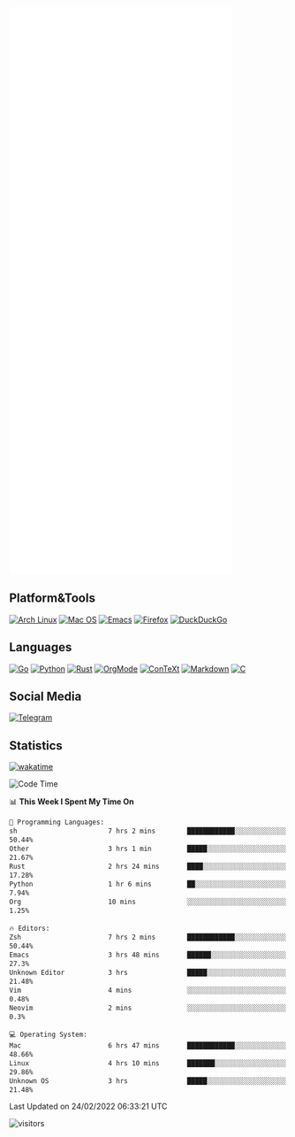 ![Metrics](https://github.com/SteamedFish/SteamedFish/blob/master/github-metrics.svg)

## Platform&Tools

[![Arch Linux](https://img.shields.io/badge/ArchLinux-1793D1?logo=arch-linux&logoColor=fff&style=flat-square)](https://archlinux.org/)
[![Mac OS](https://img.shields.io/badge/MacOS-000000?style=flat-square&logo=macos&logoColor=F0F0F0)](https://www.apple.com/macos/)
[![Emacs](https://img.shields.io/badge/Emacs-%237F5AB6.svg?&style=flat-square&logo=gnu-emacs&logoColor=white)](https://www.gnu.org/software/emacs/)
[![Firefox](https://img.shields.io/badge/Firefox-FF7139?style=flat-square&logo=Firefox-Browser&logoColor=white)](https://firefox.com/)
[![DuckDuckGo](https://img.shields.io/badge/DuckDuckGo-DE5833?style=flat-square&logo=DuckDuckGo&logoColor=white)](https://duckduckgo.com/)

## Languages

[![Go](https://img.shields.io/badge/Golang-%2300ADD8.svg?style=flat-square&logo=go&logoColor=white)](https://golang.org/)
[![Python](https://img.shields.io/badge/Python-3670A0?style=flat-square&logo=python&logoColor=ffdd54)](https://www.python.org/)
[![Rust](https://img.shields.io/badge/Rust-%23000000.svg?style=flat-square&logo=rust&logoColor=white)](https://www.rust-lang.org/)
[![OrgMode](https://img.shields.io/badge/OrgMode-%23000000.svg?style=flat-square&logo=org&logoColor=white)](https://orgmode.org/)
[![ConTeXt](https://img.shields.io/badge/ConTeXt-%23008080.svg?style=flat-square&logo=latex&logoColor=white)](https://contextgarden.net/)
[![Markdown](https://img.shields.io/badge/MarkDown-%23000000.svg?style=flat-square&logo=markdown&logoColor=white)](https://daringfireball.net/projects/markdown/)
[![C](https://img.shields.io/badge/C-%2300599C.svg?style=flat-square&logo=c&logoColor=white)](https://www.iso.org/standard/74528.html)

## Social Media

[![Telegram](https://img.shields.io/badge/SteamedFish-2CA5E0?style=social&logo=telegram&logoColor=white)](https://t.me/SteamedFish)

## Statistics
[![wakatime](https://wakatime.com/badge/user/168280d6-fcf2-4b4f-ad3a-dc4612f35b38.svg)](https://wakatime.com/@168280d6-fcf2-4b4f-ad3a-dc4612f35b38)

<!--START_SECTION:waka-->
![Code Time](http://img.shields.io/badge/Code%20Time-1%2C623%20hrs%2031%20mins-blue)

📊 **This Week I Spent My Time On** 

```text
💬 Programming Languages: 
sh                       7 hrs 2 mins        ████████████░░░░░░░░░░░░░   50.44% 
Other                    3 hrs 1 min         █████░░░░░░░░░░░░░░░░░░░░   21.67% 
Rust                     2 hrs 24 mins       ████░░░░░░░░░░░░░░░░░░░░░   17.28% 
Python                   1 hr 6 mins         ██░░░░░░░░░░░░░░░░░░░░░░░   7.94% 
Org                      10 mins             ░░░░░░░░░░░░░░░░░░░░░░░░░   1.25%

🔥 Editors: 
Zsh                      7 hrs 2 mins        ████████████░░░░░░░░░░░░░   50.44% 
Emacs                    3 hrs 48 mins       ██████░░░░░░░░░░░░░░░░░░░   27.3% 
Unknown Editor           3 hrs               █████░░░░░░░░░░░░░░░░░░░░   21.48% 
Vim                      4 mins              ░░░░░░░░░░░░░░░░░░░░░░░░░   0.48% 
Neovim                   2 mins              ░░░░░░░░░░░░░░░░░░░░░░░░░   0.3%

💻 Operating System: 
Mac                      6 hrs 47 mins       ████████████░░░░░░░░░░░░░   48.66% 
Linux                    4 hrs 10 mins       ███████░░░░░░░░░░░░░░░░░░   29.86% 
Unknown OS               3 hrs               █████░░░░░░░░░░░░░░░░░░░░   21.48%

```


 Last Updated on 24/02/2022 06:33:21 UTC
<!--END_SECTION:waka-->

![visitors](https://visitor-badge.laobi.icu/badge?page_id=SteamedFish.SteamedFish)
